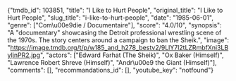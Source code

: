 {"tmdb_id": 103851, "title": "I Like to Hurt People", "original_title": "I Like to Hurt People", "slug_title": "i-like-to-hurt-people", "date": "1985-06-01", "genre": ["Com\u00e9die / Documentaire"], "score": "4.0/10", "synopsis": "A \"documentary\" showcasing the Detroit professional wrestling scene of the 1970s. The story centers around a campaign to ban the Sheik.", "image": "https://image.tmdb.org/t/p/w185_and_h278_bestv2/9LlY7l2tLZRmbfXni3LByIjnPR2.jpg", "actors": ["Edward Farhat (The Sheik)", "Ox Baker (Himself)", "Lawrence Robert Shreve (Himself)", "Andr\u00e9 the Giant (Himself)"], "comments": [], "recommandations_id": [], "youtube_key": "notfound"}
